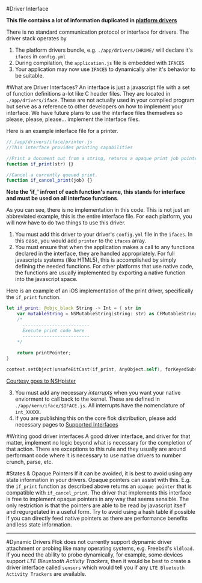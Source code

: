 #Driver Interface

**This file contains a lot of information duplicated in [platform drivers](./platform_drivers.md)**

There is no standard communication protocol or interface for drivers.  The driver stack operates by 

1. The platform drivers bundle, e.g. `./app/drivers/CHROME/` will declare it's `ifaces` in `config.yml`
2. During compilation, the `application.js` file is embedded with `IFACES`
3. Your application may now use `IFACES` to dynamically alter it's behavior to be suitable.

#What are Driver Interfaces?
An interface is just a javascript file with a set of function definitions a-lot like C header files.  They are located in `./app/drivers/iface`.  These are not actually used in your compiled program but serve as a reference to other developers on how to implement your interface.  We have future plans to use the interface files themselves so please, please, please... implement the interface files.

Here is an example interface file for a printer.

```js
//./app/drivers/iface/printer.js
//This interface provides printing capabilities

//Print a document out from a string, returns a opaque print job pointer. (job)
function if_print(str) {}

//Cancel a currently queued print.
function if_cancel_print(job) {}
```

**Note the 'if_' infront of each function's name, this stands for interface and must be used on all interface functions**.

As you can see, there is no implementation in this code.  This is not just an abbreviated example, this is the entire interface file.  For each platform, you will now have to do two things to use this driver.

1. You must add this driver to your driver's `config.yml` file in the `ifaces`.  In this case, you would add  `printer` to the `ifaces` array.
2. You must ensure that when the application makes a call to any functions declared in the interface, they are handled appropriately.  For full javascripts systems (like HTML5), this is accomplished by simply defining the needed functions.  For other platforms that use native code, the functions are usually implemented by exporting a native function into the javascript space.

Here is an example of an iOS implementation of the print driver, specifically the `if_print` function.
```swift
let if_print: @objc_block String -> Int = { str in
    var mutableString = NSMutableString(string: str) as CFMutableStringRef
    /*
      -------------------------
      Execute print code here
      -------------------------
    */
    
    return printPointer;    
}

context.setObject(unsafeBitCast(if_print, AnyObject.self), forKeyedSubscript: "if_print")
```
[Courtesy goes to NSHpister](http://nshipster.com/javascriptcore/)

3.  You must add any necessary *interrupts* when you want your native enviorment to call back to the kernel.  These are defined in `./app/kern/iface/$IFACE.js`.  All interrupts have the nomenclature of `int_XXXXX`.
4.  If you are publishing this on the core flok distribution, please add necessary pages to [Supported Interfaces](./supported_interfaces.md)

#Writing good driver interfaces
A good driver interface, and driver for that matter, implement no logic beyond what is necessary for the completion of that action.  There are exceptions to this rule and they usually are around performant code where it is necessary to use native drivers to number crunch, parse, etc. 

#States & Opaque Pointers
If it can be avoided, it is best to avoid using any state information in your drivers.  Opaque pointers can assist with this.  E.g. the `if_print` function as described above returns an `opaque pointer` that is compatible with `if_cancel_print`.  The driver that implements this interface is free to implement opaque pointers in any way that seems sensible. The only restriction is that the pointers are able to be read by javascript itself and regurgetated in a useful form. Try to avoid using a hash table if possible if you can directly feed native pointers as there are performance benefits and less state information.

------


#Dynamic Drivers
Flok does not currently support dypnamic driver attachment or probing like many operating systems, e.g. Freebsd's `kldload`.  If you need the ability to probe dynamically, for example, some devices support *LTE Bleuetooth Activity Trackers*, then it would be best to create a driver interface called `sensors` which would tell you if any `LTE Bluetooth Activity Trackers` are available.


